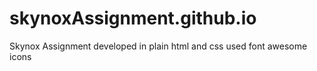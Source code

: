 # skynoxAssignment.github.io
Skynox Assignment
developed in plain html and css
used font awesome icons
